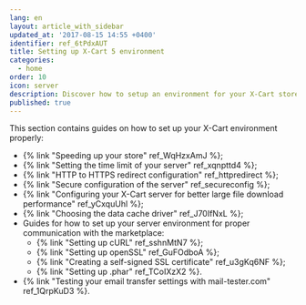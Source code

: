 ```yaml
---
lang: en
layout: article_with_sidebar
updated_at: '2017-08-15 14:55 +0400'
identifier: ref_6tPdxAUT
title: Setting up X-Cart 5 environment
categories:
  - home
order: 10
icon: server
description: Discover how to setup an environment for your X-Cart store
published: true
---
```



This section contains guides on how to set up your X-Cart environment properly:

*   {% link "Speeding up your store" ref_WqHzxAmJ %};
*   {% link "Setting the time limit of your server" ref_xqnpttd4 %};
*   {% link "HTTP to HTTPS redirect configuration" ref_httpredirect %};
*   {% link "Secure configuration of the server" ref_secureconfig %};
*   {% link "Configuring your X-Cart server for better large file download performance" ref_yCxquUhl %};
*   {% link "Choosing the data cache driver" ref_J70IfNxL %};
*   Guides for how to set up your server environment for proper communication with the marketplace: 
    *   {% link "Setting up cURL" ref_sshnMtN7 %};
    *   {% link "Setting up openSSL" ref_GuFOdboA %};
    *   {% link "Creating a self-signed SSL certificate" ref_u3gKq6NF %};
    *   {% link "Setting up .phar" ref_TCoIXzX2 %}.
*   {% link "Testing your email transfer settings with mail-tester.com" ref_1QrpKuD3 %}.
